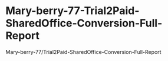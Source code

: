 # Mary-berry-77-Trial2Paid-SharedOffice-Conversion-Full-Report
Mary-berry-77/Trial2Paid-SharedOffice-Conversion-Full-Report
